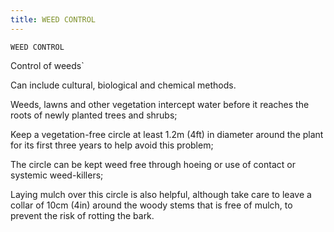 ```yaml
---
title: WEED CONTROL
---
```

`WEED CONTROL`

Control of weeds`

Can include cultural, biological and chemical methods.

Weeds, lawns and other vegetation intercept water before it reaches the roots of newly planted trees and shrubs;

Keep a vegetation-free circle at least 1.2m (4ft) in diameter around the plant for its first three years to help avoid this problem;

The circle can be kept weed free through hoeing or use of contact or systemic weed-killers;

Laying mulch over this circle is also helpful, although take care to leave a collar of 10cm (4in) around the woody stems that is free of mulch, to prevent the risk of rotting the bark.